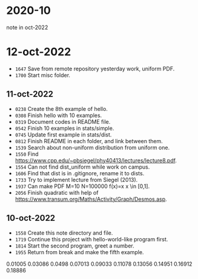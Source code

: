 # 2020-10
note in oct-2022


# 12-oct-2022
+ `1647` Save from remote repository yesterday work, uniform PDF.
+ `1700` Start misc folder.


## 11-oct-2022
+ `0238` Create the 8th example of hello.
+ `0308` Finish hello with 10 examples.
+ `0319` Document codes in README file.
+ `0542` Finish 10 examples in stats/simple.
+ `0745` Update first example in stats/dist.
+ `0812` Finish README in each folder, and link between them.
+ `1539` Search about non-uniform distribution from uniform one.
+ `1550` Find https://www.cpp.edu/~pbsiegel/phy40413/lectures/lecture8.pdf.
+ `1554` Can not find dist_uniform while work on campus.
+ `1606` Find that dist is in .gitignore, rename it to dists.
+ `1733` Try to implement lecture from Siegel (2013).
+ `1937` Can make PDF M=10 N=100000 f(x)=x x \in [0,1].
+ `2056` Finish quadratic with help of https://www.transum.org/Maths/Activity/Graph/Desmos.asp.


## 10-oct-2022
+ `1558` Create this note directory and file.
+ `1719` Continue this project with hello-world-like program first.
+ `1814` Start the second program, greet a number.
+ `1955` Return from break and make the fifth example.


0.01005
0.03086
0.0498
0.07013
0.09033
0.11078
0.13056
0.14951
0.16912
0.18886